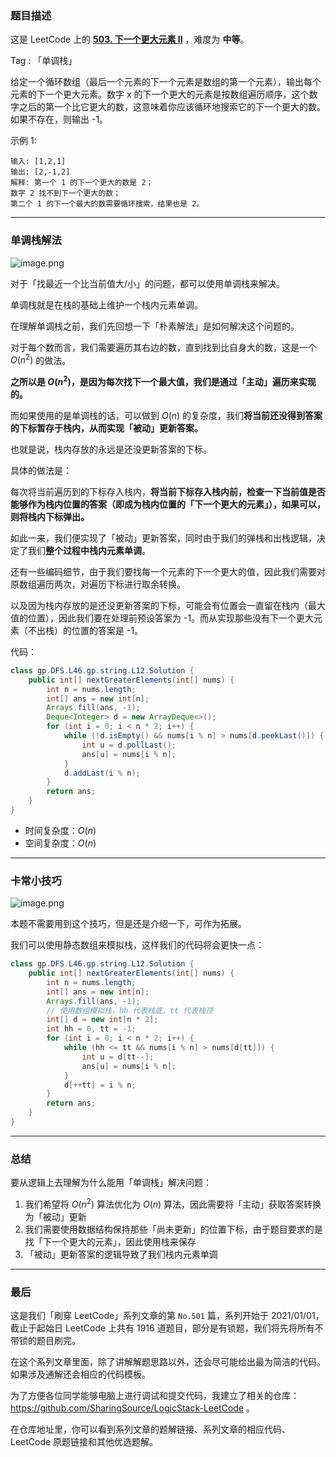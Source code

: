 ### 题目描述

这是 LeetCode 上的 **[503. 下一个更大元素 II](https://leetcode-cn.com/problems/next-greater-element-ii/solution/cong-po-su-jie-fa-de-jiao-du-qu-li-jie-d-trht/)** ，难度为 **中等**。



Tag : 「单调栈」


给定一个循环数组（最后一个元素的下一个元素是数组的第一个元素），输出每个元素的下一个更大元素。数字 x 的下一个更大的元素是按数组遍历顺序，这个数字之后的第一个比它更大的数，这意味着你应该循环地搜索它的下一个更大的数。如果不存在，则输出 -1。

示例 1:
```
输入: [1,2,1]
输出: [2,-1,2]
解释: 第一个 1 的下一个更大的数是 2；
数字 2 找不到下一个更大的数； 
第二个 1 的下一个最大的数需要循环搜索，结果也是 2。
```

---

### 单调栈解法

![image.png](https://pic.leetcode-cn.com/1615000491-xXibsr-image.png)

对于「找最近一个比当前值大/小」的问题，都可以使用单调栈来解决。

单调栈就是在栈的基础上维护一个栈内元素单调。

在理解单调栈之前，我们先回想一下「朴素解法」是如何解决这个问题的。

对于每个数而言，我们需要遍历其右边的数，直到找到比自身大的数，这是一个 $O(n^2)$ 的做法。

**之所以是 $O(n^2)$，是因为每次找下一个最大值，我们是通过「主动」遍历来实现的。**

而如果使用的是单调栈的话，可以做到 $O(n)$ 的复杂度，我们**将当前还没得到答案的下标暂存于栈内，从而实现「被动」更新答案。**

也就是说，栈内存放的永远是还没更新答案的下标。

具体的做法是：

每次将当前遍历到的下标存入栈内，**将当前下标存入栈内前，检查一下当前值是否能够作为栈内位置的答案（即成为栈内位置的「下一个更大的元素」），如果可以，则将栈内下标弹出。**

如此一来，我们便实现了「被动」更新答案，同时由于我们的弹栈和出栈逻辑，决定了我们**整个过程中栈内元素单调**。    

还有一些编码细节，由于我们要找每一个元素的下一个更大的值，因此我们需要对原数组遍历两次，对遍历下标进行取余转换。

以及因为栈内存放的是还没更新答案的下标，可能会有位置会一直留在栈内（最大值的位置），因此我们要在处理前预设答案为 -1。而从实现那些没有下一个更大元素（不出栈）的位置的答案是 -1。

代码：
```java
class gp.DFS.L46.gp.string.L12.Solution {
    public int[] nextGreaterElements(int[] nums) {
        int n = nums.length;
        int[] ans = new int[n];
        Arrays.fill(ans, -1);
        Deque<Integer> d = new ArrayDeque<>();
        for (int i = 0; i < n * 2; i++) {
            while (!d.isEmpty() && nums[i % n] > nums[d.peekLast()]) {
                int u = d.pollLast();
                ans[u] = nums[i % n];
            }
            d.addLast(i % n);
        }
        return ans;
    }
}
```
* 时间复杂度：$O(n)$
* 空间复杂度：$O(n)$

***

### 卡常小技巧

![image.png](https://pic.leetcode-cn.com/1615000960-kAlYtj-image.png)

本题不需要用到这个技巧，但是还是介绍一下，可作为拓展。

我们可以使用静态数组来模拟栈，这样我们的代码将会更快一点：

```java
class gp.DFS.L46.gp.string.L12.Solution {
    public int[] nextGreaterElements(int[] nums) {
        int n = nums.length;
        int[] ans = new int[n];
        Arrays.fill(ans, -1);
        // 使用数组模拟栈，hh 代表栈底，tt 代表栈顶
        int[] d = new int[n * 2];
        int hh = 0, tt = -1;
        for (int i = 0; i < n * 2; i++) {
            while (hh <= tt && nums[i % n] > nums[d[tt]]) {
                int u = d[tt--];
                ans[u] = nums[i % n];
            }
            d[++tt] = i % n;
        }
        return ans;
    }
}
```

***

### 总结

要从逻辑上去理解为什么能用「单调栈」解决问题：

1. 我们希望将 $O(n^2)$ 算法优化为 $O(n)$ 算法，因此需要将「主动」获取答案转换为「被动」更新
2. 我们需要使用数据结构保持那些「尚未更新」的位置下标，由于题目要求的是找「下一个更大的元素」，因此使用栈来保存
3. 「被动」更新答案的逻辑导致了我们栈内元素单调

---

### 最后

这是我们「刷穿 LeetCode」系列文章的第 `No.501` 篇，系列开始于 2021/01/01，截止于起始日 LeetCode 上共有 1916 道题目，部分是有锁题，我们将先将所有不带锁的题目刷完。

在这个系列文章里面，除了讲解解题思路以外，还会尽可能给出最为简洁的代码。如果涉及通解还会相应的代码模板。

为了方便各位同学能够电脑上进行调试和提交代码，我建立了相关的仓库：https://github.com/SharingSource/LogicStack-LeetCode 。

在仓库地址里，你可以看到系列文章的题解链接、系列文章的相应代码、LeetCode 原题链接和其他优选题解。

